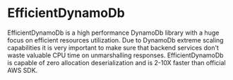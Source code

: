 # EfficientDynamoDb
EfficientDynamoDb is a high performance DynamoDb library with a huge focus on efficient resources utilization. Due to DynamoDb extreme scaling capabilities it is very important to make sure that backend services don't waste valuable CPU time on unmarshalling responses. EfficientDynamoDb is capable of zero allocation deserialization and is 2-10X faster than official AWS SDK.
